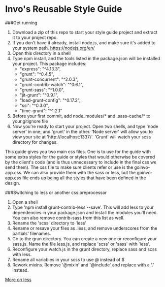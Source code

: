 Invo's Reusable Style Guide
==========

###Get running

1. Download a zip of this repo to start your style guide project and extract it to your project repo.
2. If you don't have it already, install node.js, and make sure it's added to your system path. https://nodejs.org/en/
3. Open this directory in a shell
4. Type npm install, and the tools listed in the package.json will be installed your project. This package includes:
	- "express": "^4.13.3",
	- "grunt": "^0.4.5",
	- "grunt-concurrent": "^2.0.3",
	- "grunt-contrib-watch": "^0.6.1",
	- "grunt-sass": "^1.0.0",
	- "jit-grunt": "^0.9.1",
	- "load-grunt-config": "^0.17.2",
	- "ssi": "^0.3.0",
	- "time-grunt": "^1.2.1"
5. Before your first commit, add node_modules/* and .sass-cache/* to your.gitignore file
6. Now you're ready to start your project. Open two shells, and type 'node server' in one, and 'grunt' in the other. 'Node server' will allow you to view your site at 'http://localhost:1337/'. 'Grunt' will watch your scss directory for changes.

This guide gives you two main css files. One is to use for the guide with some extra styles for the guide or styles that would otherwise be covered by the client's code (and is thus unnecessary to include in the final css we send them). The css file to make sure clients refer or use is the goinvo-app.css. We can also provide them with the sass or less, but the goinvo-app.css file ends up being all the styles that have been defined in the design.

###Switching to less or another css preprocessor

1. Open a shell
2. Type 'npm install grunt-contrib-less --save'. This will add less to your dependencies in your package.json and install the modules you'll need. You can also remove contrib-sass from this list as well.
3. Rename the 'scss' directory to 'less'
4. Rename or resave your files as .less, and remove underscores from the partials' filenames.
5. Go to the grun directory. You can create a new one or reconfigure your sass.js. Name the file less.js, and replace 'scss' or 'sass' with 'less'.
6. Reconfigure your watch.js in the grunt directory, replace sass and scss with less.
6. Rename all variables in your scss to use @ instead of $
7. Rework mixins. Remove '@mixin' and '@include' and replace with a '.' instead.

<a href="http://lesscss.org/features/#features-overview-feature">More on less</a>